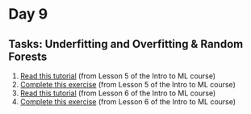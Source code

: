 # Day 9

## Tasks: Underfitting and Overfitting & Random Forests

1. [Read this tutorial](https://www.kaggle.com/dansbecker/underfitting-and-overfitting) (from Lesson 5 of the Intro to ML course)
2. [Complete this exercise](https://www.kaggle.com/kernels/fork/1259126) (from Lesson 5 of the Intro to ML course)
3. [Read this tutorial](https://www.kaggle.com/dansbecker/random-forests) (from Lesson 6 of the Intro to ML course)
4. [Complete this exercise](https://www.kaggle.com/kernels/fork/1259186) (from Lesson 6 of the Intro to ML course)

